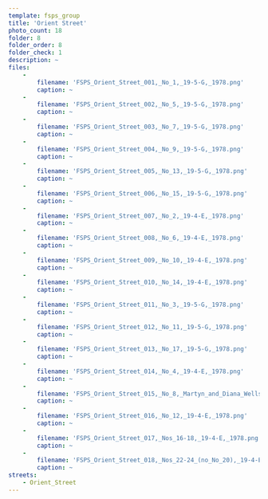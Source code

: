 ```yaml
---
template: fsps_group
title: 'Orient Street'
photo_count: 18
folder: 8
folder_order: 8
folder_check: 1
description: ~
files:
    -
        filename: 'FSPS_Orient_Street_001,_No_1,_19-5-G,_1978.png'
        caption: ~
    -
        filename: 'FSPS_Orient_Street_002,_No_5,_19-5-G,_1978.png'
        caption: ~
    -
        filename: 'FSPS_Orient_Street_003,_No_7,_19-5-G,_1978.png'
        caption: ~
    -
        filename: 'FSPS_Orient_Street_004,_No_9,_19-5-G,_1978.png'
        caption: ~
    -
        filename: 'FSPS_Orient_Street_005,_No_13,_19-5-G,_1978.png'
        caption: ~
    -
        filename: 'FSPS_Orient_Street_006,_No_15,_19-5-G,_1978.png'
        caption: ~
    -
        filename: 'FSPS_Orient_Street_007,_No_2,_19-4-E,_1978.png'
        caption: ~
    -
        filename: 'FSPS_Orient_Street_008,_No_6,_19-4-E,_1978.png'
        caption: ~
    -
        filename: 'FSPS_Orient_Street_009,_No_10,_19-4-E,_1978.png'
        caption: ~
    -
        filename: 'FSPS_Orient_Street_010,_No_14,_19-4-E,_1978.png'
        caption: ~
    -
        filename: 'FSPS_Orient_Street_011,_No_3,_19-5-G,_1978.png'
        caption: ~
    -
        filename: 'FSPS_Orient_Street_012,_No_11,_19-5-G,_1978.png'
        caption: ~
    -
        filename: 'FSPS_Orient_Street_013,_No_17,_19-5-G,_1978.png'
        caption: ~
    -
        filename: 'FSPS_Orient_Street_014,_No_4,_19-4-E,_1978.png'
        caption: ~
    -
        filename: 'FSPS_Orient_Street_015,_No_8,_Martyn_and_Diana_Wells,_19-4-E,_1978.png'
        caption: ~
    -
        filename: 'FSPS_Orient_Street_016,_No_12,_19-4-E,_1978.png'
        caption: ~
    -
        filename: 'FSPS_Orient_Street_017,_Nos_16-18,_19-4-E,_1978.png'
        caption: ~
    -
        filename: 'FSPS_Orient_Street_018,_Nos_22-24_(no_No_20),_19-4-E,_1978.png'
        caption: ~
streets:
    - Orient_Street
---
```

